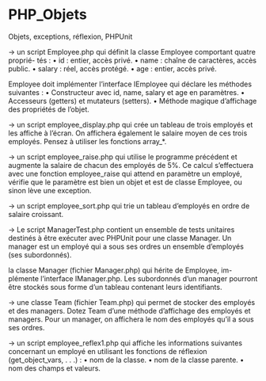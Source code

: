 # PHP_Objets
Objets, exceptions, réflexion, PHPUnit


→ un script Employee.php qui définit la classe Employee comportant quatre proprié- tés :
• id : entier, accès privé.
• name : chaîne de caractères, accès public. • salary : réel, accès protégé.
• age : entier, accès privé.

Employee doit implémenter l’interface IEmployee qui déclare les méthodes suivantes : • Constructeur
avec id, name, salary et age en paramètres.
• Accesseurs (getters) et mutateurs (setters).
• Méthode magique d’affichage des propriétés de l’objet.

→ un script employee_display.php qui crée un tableau de trois employés et les affiche à l’écran. On
affichera également le salaire moyen de ces trois employés. Pensez à utiliser les fonctions array_*.

→ un script employee_raise.php qui utilise le programme précédent et augmente la salaire de chacun
des employés de 5%. Ce calcul s’effectuera avec une fonction employee_raise qui attend en
paramètre un employé, vérifie que le paramètre est bien un objet et est de classe Employee, ou sinon
lève une exception.

→ un script employee_sort.php qui trie un tableau d’employés en ordre de salaire croissant.

→ Le script ManagerTest.php contient un ensemble de tests unitaires destinés à être exécuter avec
PHPUnit pour une classe Manager. Un manager est un employé qui a sous ses ordres un ensemble
d’employés (ses subordonnés).

la classe Manager (fichier Manager.php) qui hérite de Employee, im- plémente l’interface
IManager.php. Les subordonnés d’un manager pourront être stockés sous forme d’un tableau
contenant leurs identifiants.

→ une classe Team (fichier Team.php) qui permet de stocker des employés et des managers. Dotez
Team d’une méthode d’affichage des employés et managers. Pour un manager, on affichera le nom
des employés qu’il a sous ses ordres.

→ un script employee_reflex1.php qui affiche les informations suivantes concernant un employé en
utilisant les fonctions de réflexion (get_object_vars, . . .) :
• nom de la classe.
• nom de la classe parente. • nom des champs et valeurs.
